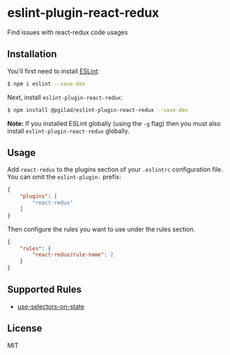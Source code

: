 # eslint-plugin-react-redux

Find issues with react-redux code usages

## Installation

You'll first need to install [ESLint](http://eslint.org):

```bash
$ npm i eslint --save-dev
```

Next, install `eslint-plugin-react-redux`:

```bash
$ npm install @pgilad/eslint-plugin-react-redux --save-dev
```

**Note:** If you installed ESLint globally (using the `-g` flag) then you must also install `eslint-plugin-react-redux` globally.

## Usage

Add `react-redux` to the plugins section of your `.eslintrc` configuration file. You can omit the `eslint-plugin-` prefix:

```json
{
    "plugins": [
        "react-redux"
    ]
}
```


Then configure the rules you want to use under the rules section.

```json
{
    "rules": {
        "react-redux/rule-name": 2
    }
}
```

## Supported Rules

- [use-selectors-on-state](docs/rules/use-selectors-on-state.md)

## License

MIT
